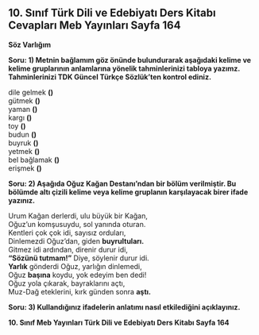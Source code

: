 ## 10. Sınıf Türk Dili ve Edebiyatı Ders Kitabı Cevapları Meb Yayınları Sayfa 164

**Söz Varlığım**

**Soru: 1) Metnin bağlamım göz önünde bulundurarak aşağıdaki kelime ve kelime gruplarının anlamlarına yönelik tahminlerinizi tabloya yazımz. Tahminlerinizi TDK Güncel Türkçe Sözlük’ten kontrol ediniz.**

dile gelmek **()**  
 gütmek **()**  
 yaman **()**  
 kargı **()**  
 toy **()**  
 budun **()**  
 buyruk **()**  
 yetmek **()**  
 bel bağlamak **()**  
 erişmek **()**

**Soru: 2) Aşağıda Oğuz Kağan Destanı’ndan bir bölüm verilmiştir. Bu bölümde altı çizili kelime veya kelime gruplanın karşılayacak birer ifade yazınız.**

Urum Kağan derlerdi, ulu büyük bir Kağan,  
 Oğuz’un komşusuydu, sol yanında oturan.  
 Kentleri çok çok idi, sayısız orduları,  
 Dinlemezdi Oğuz’dan, giden **buyrultuları.**  
 Gitmez idi ardından, direnir durur idi,  
 **“Sözünü tutmam!”** Diye, söylenir durur idi.  
 **Yarlık** gönderdi Oğuz, yarlığın dinlemedi,  
 Oğuz **başına** koydu, yok edeyim ben dedi!  
 Oğuz yola çıkarak, bayraklarını açtı,  
 Muz-Dağ eteklerini, kırk günden sonra **aştı.**

**Soru: 3) Kullandığınız ifadelerin anlatımı nasıl etkilediğini açıklayınız.**

**10. Sınıf Meb Yayınları Türk Dili ve Edebiyatı Ders Kitabı Sayfa 164**